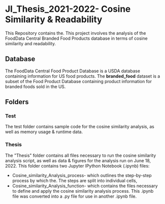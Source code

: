 # JI_Thesis_2021-2022- Cosine Similarity & Readability

This Repository contains the. This project involves the analysis of the FoodData Central Branded Food Products database in terms of cosine similarity and readability. 

## Database
The FoodData Central Food Product Database is a USDA database containing information for US food products. The **branded_food** dataset is a subset of the Food Product Database containing product information for branded foods sold in the US.

## Folders
### Test
The test folder contains sample code for the cosine similarity analysis, as well as memory usage & runtime data. 

### Thesis
The "Thesis" folder contains all files necessary to run the cosine similarity analysis script, as well as data & figures for the analysis run on June 18, 2022. This folder contains two Jupyter IPython Notebook (.ipynb) files:
* Cosine_similarity_Analysis_process- which outlines the step-by-step process by which the. The steps are split into individual cells, 
* Cosine_similarity_Analysis_function- which contains the files necessary to define and apply the cosine similarity analysis process. This .ipynb file was converted into a .py file for use in another .ipynb file.
